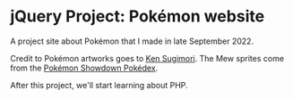 # jQuery Project: Pokémon website

A project site about Pokémon that I made in late September 2022.

Credit to Pokémon artworks goes to [Ken Sugimori](https://twitter.com/SUPER_32X). The Mew sprites come from the [Pokémon Showdown Pokédex](https://dex.pokemonshowdown.com/).

After this project, we'll start learning about PHP.
